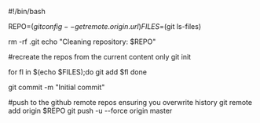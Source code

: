 #!/bin/bash

REPO=$(git config --get remote.origin.url)
FILES=$(git ls-files)

rm -rf .git
echo "Cleaning repository: $REPO"

#recreate the repos from the current content only
git init

for fl in $(echo $FILES);do
    git add $fl
done

git commit -m "Initial commit"

#push to the github remote repos ensuring you overwrite history
git remote add origin $REPO
git push -u --force origin master
